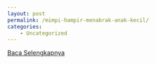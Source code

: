 ```yaml
---
layout: post
permalink: /mimpi-hampir-menabrak-anak-kecil/
categories:
    - Uncategorized
---
```


[Baca Selengkapnya](/01)